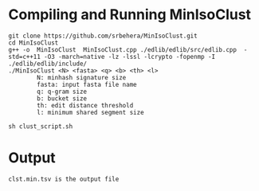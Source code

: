 # Compiling and Running MinIsoClust

    git clone https://github.com/srbehera/MinIsoClust.git
    cd MinIsoClust
    g++ -o  MinIsoClust  MinIsoClust.cpp ./edlib/edlib/src/edlib.cpp  -std=c++11 -O3 -march=native -lz -lssl -lcrypto -fopenmp -I ./edlib/edlib/include/
    ./MinIsoClust <N> <fasta> <q> <b> <th> <l>
            N: minhash signature size 
            fasta: input fasta file name
            q: q-gram size
            b: bucket size
            th: edit distance threshold
            l: minimum shared segment size
            
    sh clust_script.sh 

# Output
    clst.min.tsv is the output file
